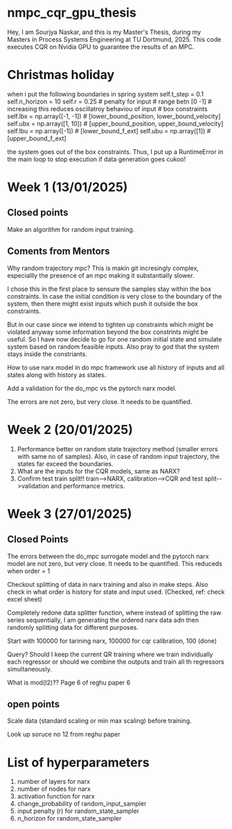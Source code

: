 # nmpc_cqr_gpu_thesis
Hey, I am Sourjya Naskar, and this is my Master's Thesis, during my Masters in Process Systems Engineering at TU Dortmund, 2025. This code executes CQR on Nvidia GPU to guarantee the results of an MPC.

# Christmas holiday
when i put the following boundaries in spring system
        self.t_step = 0.1
        self.n_horizon = 10
        self.r = 0.25   # penalty for input
                        # range betn [0 -1]
                        # increasing this reduces oscillatroy behaviou of input
        # box constraints
        self.lbx = np.array([-1, -1])   # [lower_bound_position, lower_bound_velocity]
        self.ubx = np.array([1, 10])     # [upper_bound_position, upper_bound_velocity]
        self.lbu = np.array([-1])       # [lower_bound_f_ext]
        self.ubu = np.array([1])        # [upper_bound_f_ext]

the system goes out of the box constraints. Thus, I put up a RuntimeError in the main loop to stop execution if data generation goes cukoo!


# Week 1 (13/01/2025)

## Closed points

Make an algorithm for random input training.

## Coments from Mentors

Why random trajectory mpc? This is makin git incresingly complex, especiallly the presence of an mpc making it substantially slower.

I chose this in the first place to sensure the samples stay within the box constraints. In case the initial condition is very close to the boundary of the system, then there might exist inputs which push it outside the box constraints.

But in our case since we intend to tighten up constraints which might be violated anyway some information beyond the box constrints might be useful. So I have now decide to go for one random initial state and simulate system based on random feasible inputs. Also pray to god that the system stays inside the constriants.

How to use narx model in do mpc framework use all history of inputs and all states along with history as states.

Add a validation for the do_mpc vs the pytorch narx model.

The errors are not zero, but very close. It needs to be quantified.

# Week 2 (20/01/2025)

1. Performance better on random state trajectory method (smaller errors with same no of samples). Also, in case of random input trajectory, the states far exceed the boundaries.
2. What are the inputs for the CQR models, same as NARX?
3. Confirm test train split!! train-->NARX, calibration-->CQR and test split-->validation and performance metrics.


# Week 3 (27/01/2025)

## Closed Points
The errors between the do_mpc surrogate model and the pytorch narx model are not zero, but very close. It needs to be quantified.
This reduceds when order = 1

Checkout splitting of data in narx training and also in make steps. Also check in what order is history for state and input used. (Checked, ref: check excel sheet)

Completely redone data splitter function, where instead of splitting the raw series sequentially, I am generating the ordered narx data adn then randomly splitting data for different purposes.

Start with 100000 for tarining narx, 100000 for cqr calibration, 100 (done)

Query?
Should I keep the current QR training where we train individually each regressor or should we combine the outputs and train all th regressors simultaneously.

What is mod(I2)?? Page 6 of reghu paper 6


## open points

Scale data (standard scaling or min max scaling) before training.

Look up soruce no 12 from reghu paper

# List of hyperparameters
1. number of layers for narx
2. number of nodes for narx
3. activation function for narx
4. change_probability of random_input_sampler
5. input penalty (r) for random_state_sampler
6. n_horizon for random_state_sampler